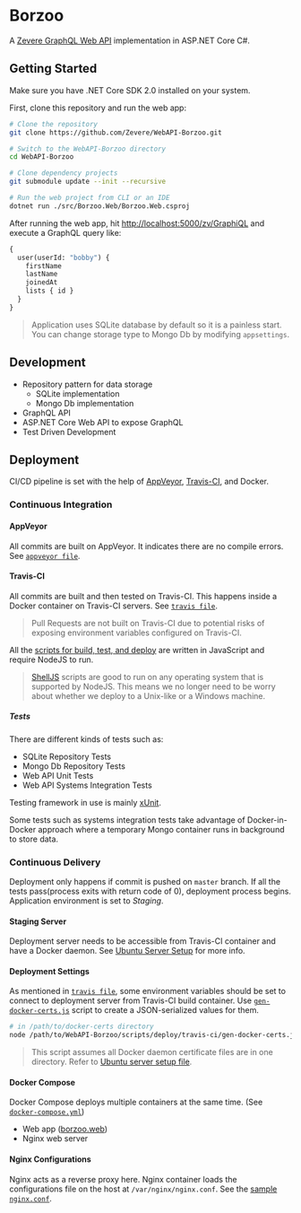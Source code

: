 # Borzoo

A [Zevere GraphQL Web API] implementation in ASP.NET Core C#.

## Getting Started

Make sure you have .NET Core SDK 2.0 installed on your system.

First, clone this repository and run the web app:

```sh
# Clone the repository
git clone https://github.com/Zevere/WebAPI-Borzoo.git

# Switch to the WebAPI-Borzoo directory
cd WebAPI-Borzoo

# Clone dependency projects
git submodule update --init --recursive

# Run the web project from CLI or an IDE
dotnet run ./src/Borzoo.Web/Borzoo.Web.csproj
```

After running the web app, hit [http://localhost:5000/zv/GraphiQL](http://localhost:5000/zv/GraphiQL) and execute a GraphQL query like:

```graphql
{
  user(userId: "bobby") {
    firstName
    lastName
    joinedAt
    lists { id }
  }
}
```

> Application uses SQLite database by default so it is a painless start. You can change storage type to Mongo Db by modifying `appsettings`.

## Development

- Repository pattern for data storage
  - SQLite implementation
  - Mongo Db implementation
- GraphQL API
- ASP.NET Core Web API to expose GraphQL
- Test Driven Development

## Deployment

CI/CD pipeline is set with the help of [AppVeyor], [Travis-CI], and Docker.

### Continuous Integration

#### AppVeyor

All commits are built on AppVeyor. It indicates there are no compile errors. See [`appveyor file`](./.appveyor.yml).

#### Travis-CI

All commits are built and then tested on Travis-CI. This happens inside a Docker container on Travis-CI servers. See [`travis file`](./.travis.yml).

> Pull Requests are not built on Travis-CI due to potential risks of exposing environment variables configured on Travis-CI.

All the [scripts for build, test, and deploy](./scripts) are written in JavaScript and require NodeJS to run.

> [ShellJS](https://github.com/shelljs/shelljs) scripts are good to run on any operating system that is supported by NodeJS. This means we no longer need to be worry about whether we deploy to a Unix-like or a Windows machine.

##### Tests

There are different kinds of tests such as:

- SQLite Repository Tests
- Mongo Db Repository Tests
- Web API Unit Tests
- Web API Systems Integration Tests

Testing framework in use is mainly [xUnit](https://github.com/xunit/xunit/).

Some tests such as systems integration tests take advantage of Docker-in-Docker approach where a temporary Mongo container runs in background to store data.

### Continuous Delivery

Deployment only happens if commit is pushed on `master` branch. If all the tests pass(process exits with return code of 0), deployment process begins. Application environment is set to _Staging_.

#### Staging Server

Deployment server needs to be accessible from Travis-CI container and have a Docker daemon. See [Ubuntu Server Setup](./scripts/deploy/ubuntu-server-setup.md) for more info.

#### Deployment Settings

As mentioned in [`travis file`](./.travis.yml), some environment variables should be set to connect to deployment server from Travis-CI build container. Use [`gen-docker-certs.js`](./scripts/deploy/travis-ci/gen-docker-certs.js) script to create a JSON-serialized values for them.

```bash
# in /path/to/docker-certs directory
node /path/to/WebAPI-Borzoo/scripts/deploy/travis-ci/gen-docker-certs.js
```

> This script assumes all Docker daemon certificate files are in one directory. Refer to [Ubuntu server setup file](./scripts/deploy/ubuntu-server-setup.md).

#### Docker Compose

Docker Compose deploys multiple containers at the same time. (See [`docker-compose.yml`](./scripts/deploy/docker-compose.yml))

- Web app ([borzoo.web](./scripts/deploy/Borzoo.Web.Dockerfile))
- Nginx web server

#### Nginx Configurations

Nginx acts as a reverse proxy here. Nginx container loads the configurations file on the host at `/var/nginx/nginx.conf`. See the [sample `nginx.conf`](./scripts/deploy/nginx.conf).

<!-- ------ -->

[Zevere GraphQL Web API]: https://github.com/Zevere/Zevere-Specs
[AppVeyor]: https://www.appveyor.com
[Travis-CI]: https://travis-ci.org